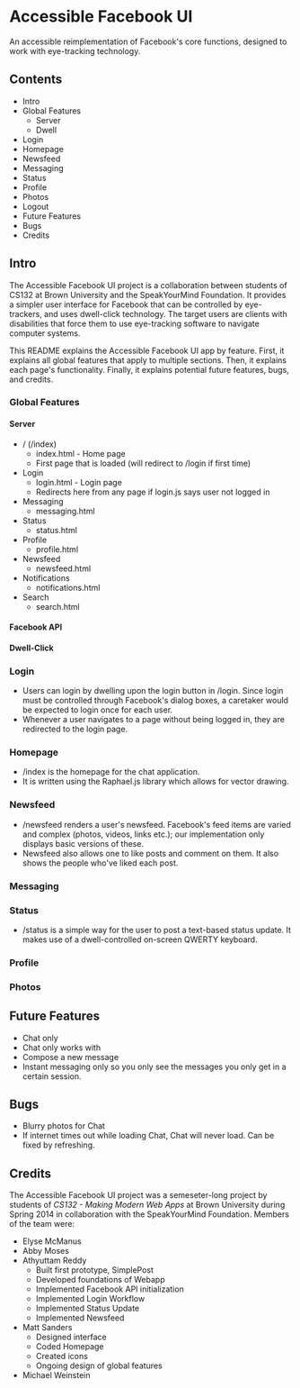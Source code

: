 Accessible Facebook UI
====================

An accessible reimplementation of Facebook's core functions, designed to work with eye-tracking technology.

## Contents
- Intro
- Global Features
	- Server
	- Dwell
- Login
- Homepage
- Newsfeed
- Messaging
- Status
- Profile
- Photos
- Logout
- Future Features
- Bugs
- Credits

## Intro
The Accessible Facebook UI project is a collaboration between students of CS132 at Brown University and the SpeakYourMind Foundation. It provides a simpler user interface for Facebook that can be controlled by eye-trackers, and uses dwell-click technology. The target users are clients with disabilities that force them to use eye-tracking software to navigate computer systems.

This README explains the Accessible Facebook UI app by feature. First, it explains all global features that apply to multiple sections. Then, it explains each page's functionality. Finally, it explains potential future features, bugs, and credits.

### Global Features

#### Server

- / (/index)
	- index.html - Home page
	- First page that is loaded (will redirect to /login if first time)
- Login
	- login.html - Login page
	- Redirects here from any page if login.js says user not logged in
- Messaging
	- messaging.html
- Status
	- status.html
- Profile
	- profile.html
- Newsfeed
	- newsfeed.html
- Notifications
	- notifications.html
- Search
	- search.html
	
#### Facebook API

#### Dwell-Click

### Login
- Users can login by dwelling upon the login button in /login. Since login must be controlled through Facebook's dialog boxes, a caretaker would be expected to login once for each user.
- Whenever a user navigates to a page without being logged in, they are redirected to the login page.

### Homepage
- /index is the homepage for the chat application.
- It is written using the Raphael.js library which allows for vector drawing.

### Newsfeed
- /newsfeed renders a user's newsfeed. Facebook's feed items are varied and complex (photos, videos, links etc.); our implementation only displays basic versions of these.
- Newsfeed also allows one to like posts and comment on them. It also shows the people who've liked each post.

### Messaging

### Status
- /status is a simple way for the user to post a text-based status update. It makes use of a dwell-controlled on-screen QWERTY keyboard.

### Profile

### Photos

## Future Features
- Chat only 
- Chat only works with 
- Compose a new message
- Instant messaging only so you only see the messages you only get in a certain session.

## Bugs
- Blurry photos for Chat
- If internet times out while loading Chat, Chat will never load. Can be fixed by refreshing.

## Credits

The Accessible Facebook UI project was a semeseter-long project by students of *CS132 - Making Modern Web Apps* at Brown University during Spring 2014 in collaboration with the SpeakYourMind Foundation. Members of the team were:

- Elyse McManus
- Abby Moses
- Athyuttam Reddy
	- Built first prototype, SimplePost
	- Developed foundations of Webapp
	- Implemented Facebook API initialization
	- Implemented Login Workflow
	- Implemented Status Update
	- Implemented Newsfeed
- Matt Sanders
	- Designed interface
	- Coded Homepage
	- Created icons
	- Ongoing design of global features
- Michael Weinstein
